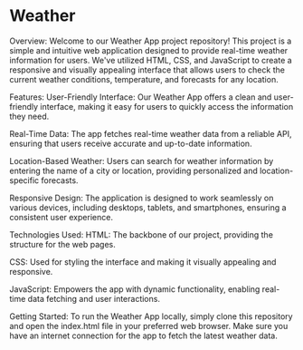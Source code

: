 # Weather
Overview:
Welcome to our Weather App project repository! This project is a simple and intuitive web application designed to provide real-time weather information for users. We've utilized HTML, CSS, and JavaScript to create a responsive and visually appealing interface that allows users to check the current weather conditions, temperature, and forecasts for any location.

Features:
User-Friendly Interface: Our Weather App offers a clean and user-friendly interface, making it easy for users to quickly access the information they need.

Real-Time Data: The app fetches real-time weather data from a reliable API, ensuring that users receive accurate and up-to-date information.

Location-Based Weather: Users can search for weather information by entering the name of a city or location, providing personalized and location-specific forecasts.

Responsive Design: The application is designed to work seamlessly on various devices, including desktops, tablets, and smartphones, ensuring a consistent user experience.

Technologies Used:
HTML: The backbone of our project, providing the structure for the web pages.

CSS: Used for styling the interface and making it visually appealing and responsive.

JavaScript: Empowers the app with dynamic functionality, enabling real-time data fetching and user interactions.

Getting Started:
To run the Weather App locally, simply clone this repository and open the index.html file in your preferred web browser. Make sure you have an internet connection for the app to fetch the latest weather data.
